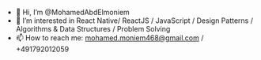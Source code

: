 - 👋 Hi, I’m @MohamedAbdElmoniem
- 👀 I’m interested in React Native/ ReactJS / JavaScript / Design Patterns / Algorithms & Data Structures / Problem Solving
- 📫 How to reach me: mohamed.moniem468@gmail.com / +491792012059

<!---
MohamedAbdElmoniem/MohamedAbdElmoniem is a ✨ special ✨ repository because its `README.md` (this file) appears on your GitHub profile.
You can click the Preview link to take a look at your changes.
--->
